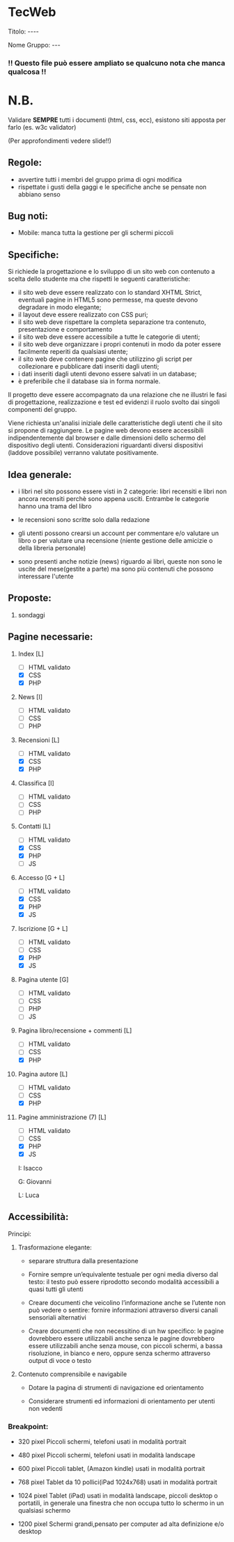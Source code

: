 # TecWeb

Titolo: ----

Nome Gruppo: ---

### !! Questo file può essere ampliato se qualcuno nota che manca qualcosa !!

# N.B.
 
Validare **SEMPRE** tutti i documenti (html, css, ecc), esistono siti apposta per farlo (es. w3c validator)

(Per approfondimenti vedere slide!!)

## Regole:
- avvertire tutti i membri del gruppo prima di ogni modifica
- rispettate i gusti della gaggi e le specifiche anche se pensate non abbiano senso

## Bug noti:
- Mobile: manca tutta la gestione per gli schermi piccoli

## Specifiche:

Si richiede la progettazione e lo sviluppo di un sito web con contenuto a scelta dello studente ma che rispetti le seguenti caratteristiche:

- il sito web deve essere realizzato con lo standard XHTML Strict, eventuali pagine in HTML5 sono permesse, 
ma queste devono degradare in modo elegante;
- il layout deve essere realizzato con CSS puri;
- il sito web deve rispettare la completa separazione tra contenuto, presentazione e comportamento
- il sito web deve essere accessibile a tutte le categorie di utenti;
- il sito web deve organizzare i propri contenuti in modo da poter essere facilmente reperiti 
da qualsiasi utente;
- il sito web deve contenere pagine che utilizzino gli script per collezionare e pubblicare dati 
inseriti dagli utenti;
- i dati inseriti dagli utenti devono essere salvati in un database;
- è preferibile che il database sia in forma normale.

Il progetto deve essere accompagnato da una relazione che ne illustri le fasi di progettazione, realizzazione e test ed evidenzi il ruolo svolto dai 
singoli componenti del gruppo.

Viene richiesta un'analisi iniziale delle caratteristiche degli utenti che il sito si propone di raggiungere. Le pagine web devono essere accessibili 
indipendentemente dal browser e dalle dimensioni dello schermo del dispositivo degli utenti. 
Considerazioni riguardanti diversi dispositivi (laddove possibile) verranno valutate 
positivamente.

## Idea generale:

- i libri nel sito possono essere visti in 2 categorie: libri recensiti e libri non 
 ancora recensiti perchè sono appena usciti. Entrambe le categorie hanno una trama del libro

- le recensioni sono scritte solo dalla redazione

- gli utenti possono crearsi un account per commentare e/o valutare un libro o per valutare una recensione
 (niente gestione delle amicizie o della libreria personale)

- sono presenti anche notizie (news) riguardo ai libri, queste non sono le uscite del mese(gestite a parte)
 ma sono più contenuti che possono interessare l'utente

## Proposte:
1. sondaggi


## Pagine necessarie:

1. Index [L]	
	- [ ] HTML validato
	- [X] CSS
	- [X] PHP
2. News [I]
	- [ ] HTML validato
	- [ ] CSS
	- [ ] PHP
3. Recensioni [L]
	- [ ] HTML validato
	- [X] CSS
	- [X] PHP
4. Classifica [I]
	- [ ] HTML validato
	- [ ] CSS
	- [ ] PHP
5. Contatti [L]
	- [ ] HTML validato
	- [X] CSS
	- [X] PHP
	- [ ] JS
6. Accesso [G + L]
	- [ ] HTML validato
	- [X] CSS
	- [X] PHP
	- [X] JS
7. Iscrizione [G + L]
	- [ ] HTML validato
	- [ ] CSS
	- [X] PHP
	- [X] JS
8. Pagina utente [G]
	- [ ] HTML validato
	- [ ] CSS
	- [ ] PHP
	- [ ] JS
9. Pagina libro/recensione + commenti [L]
	- [ ] HTML validato
	- [ ] CSS
	- [X] PHP
10. Pagina autore [L]
	- [ ] HTML validato
	- [ ] CSS
	- [X] PHP
11. Pagine amministrazione (7) [L]
	- [ ] HTML validato
	- [ ] CSS
	- [X] PHP
	- [X] JS
	
	I: Isacco
	
	G: Giovanni
	
	L: Luca

## Accessibilità:

Principi:

1. Trasformazione elegante:

	* separare struttura dalla presentazione

	* Fornire sempre un’equivalente testuale per ogni media diverso dal testo: il testo può 
	 essere riprodotto secondo modalità accessibili a quasi tutti gli utenti

	* Creare documenti che veicolino l’informazione anche se l’utente non può vedere o sentire: 
	 fornire informazioni attraverso diversi canali sensoriali alternativi

	* Creare documenti che non necessitino di un hw specifico: 
	 le pagine dovrebbero essere utilizzabili anche senza 
	 le pagine dovrebbero essere utilizzabili anche senza 
	 mouse, con piccoli schermi, a bassa risoluzione, in bianco 
	 e nero, oppure senza schermo attraverso output di voce o 
	 testo

2. Contenuto comprensibile e navigabile

	* Dotare la pagina di strumenti di navigazione ed orientamento

	* Considerare strumenti ed informazioni di orientamento per utenti non vedenti

### Breakpoint:

* 320 pixel   Piccoli schermi, telefoni usati in modalità portrait

* 480 pixel   Piccoli schermi, telefoni usati in modalità landscape
* 600 pixel   Piccoli tablet, (Amazon kindle) usati in modalità portrait
* 768 pixel   Tablet da 10 pollici(iPad 1024x768) usati in modalità portrait

* 1024 pixel  Tablet (iPad) usati in modalità landscape, piccoli desktop o portatili, in generale una finestra che non occupa tutto lo schermo in un qualsiasi schermo

* 1200 pixel Schermi grandi,pensato per computer ad alta definizione e/o desktop
